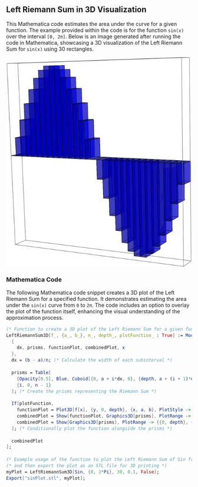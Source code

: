 ## Left Riemann Sum in 3D Visualization

This Mathematica code estimates the area under the curve for a given function. The example provided within the code is for the function `sin(x)` over the interval `[0, 2π]`. Below is an image generated after running the code in Mathematica, showcasing a 3D visualization of the Left Riemann Sum for `sin(x)` using 30 rectangles.

![Left Riemann sum for sin(x) taking 30 rectangles](https://github.com/Reben80/3DPrintCalculus/blob/main/Reimann_Sum.jpg)

### Mathematica Code

The following Mathematica code snippet creates a 3D plot of the Left Riemann Sum for a specified function. It demonstrates estimating the area under the `sin(x)` curve from `0` to `2π`. The code includes an option to overlay the plot of the function itself, enhancing the visual understanding of the approximation process.

```mathematica
(* Function to create a 3D plot of the Left Riemann Sum for a given function *)
LeftRiemannSum3D[f_, {a_, b_}, n_, depth_, plotFunction_ : True] := Module[
  {
    dx, prisms, functionPlot, combinedPlot, x
  },
  dx = (b - a)/n; (* Calculate the width of each subinterval *)
  
  prisms = Table[
    {Opacity[0.5], Blue, Cuboid[{0, a + i*dx, 0}, {depth, a + (i + 1)*dx, f[a + i*dx]}]}, 
    {i, 0, n - 1}
  ]; (* Create the prisms representing the Riemann Sum *)
  
  If[plotFunction, 
    functionPlot = Plot3D[f[x], {y, 0, depth}, {x, a, b}, PlotStyle -> Opacity[0.3], Mesh -> None];
    combinedPlot = Show[functionPlot, Graphics3D[prisms], PlotRange -> {{0, depth}, {a, b}, All}, BoxRatios -> {0.1, 1, 1}], 
    combinedPlot = Show[Graphics3D[prisms], PlotRange -> {{0, depth}, {a, b}, All}, BoxRatios -> {0.1, 1, 1}]
  ]; (* Conditionally plot the function alongside the prisms *)
  
  combinedPlot
];

(* Example usage of the function to plot the Left Riemann Sum of Sin from 0 to 2*Pi *)
(* and then export the plot as an STL file for 3D printing *)
myPlot = LeftRiemannSum3D[Sin, {0, 2*Pi}, 30, 0.1, False];
Export["sinPlot.stl", myPlot];
